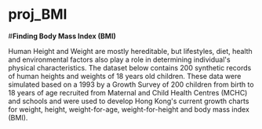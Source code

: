 # proj_BMI

#**Finding Body Mass Index (BMI)**

Human Height and Weight are mostly hereditable, but lifestyles, diet, health and environmental factors also play a role in determining individual's physical characteristics. The dataset below contains 200 synthetic records of human heights and weights of 18 years old children. These data were simulated based on a 1993 by a Growth Survey of 200 children from birth to 18 years of age recruited from Maternal and Child Health Centres (MCHC) and schools and were used to develop Hong Kong's current growth charts for weight, height, weight-for-age, weight-for-height and body mass index (BMI). 
